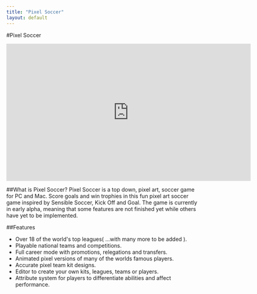 ```yaml
---
title: "Pixel Soccer"
layout: default
---
```


#Pixel Soccer 


<!-- 16:9 aspect ratio -->
<div class="embed-responsive embed-responsive-16by9">
  <iframe width="640" height="360" src="https://www.youtube.com/embed/H47IjiQBbeY" frameborder="0"></iframe>
</div>


##What is Pixel Soccer?
Pixel Soccer is a top down, pixel art, soccer game for PC and Mac. Score goals and win trophies in this fun pixel art soccer game inspired by Sensible Soccer, Kick Off and Goal. The game is currently in early alpha, meaning that some features are not finished yet while others have yet to be implemented. 

##Features

<ul>
<li>Over 18 of the world's top leagues( ...with many more to be added ).
<li>Playable national teams and competitions.
<li>Full career mode with promotions, relegations and transfers.
<li>Animated pixel versions of many of the worlds famous players.
<li>Accurate pixel team kit designs.
<li>Editor to create your own kits, leagues, teams or players.
<li>Attribute system for players to differentiate abilities and affect performance.
</ul>
